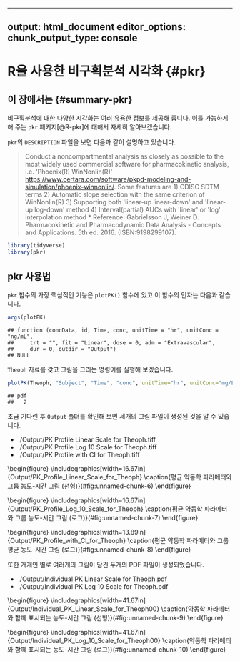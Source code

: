 
---
output: html_document
editor_options: 
  chunk_output_type: console
---

# R을 사용한 비구획분석 시각화 {#pkr}

## 이 장에서는 {#summary-pkr}

비구획분석에 대한 다양한 시각화는 여러 유용한 정보를 제공해 줍니다. 이를 가능하게 해 주는 `pkr` 패키지[@R-pkr]에 대해서  자세히 알아보겠습니다.

`pkr`의 `DESCRIPTION` 파일을 보면 다음과 같이 설명하고 있습니다.

> Conduct a noncompartmental analysis as closely as possible to the most widely used commercial software for pharmacokinetic analysis, i.e. 'Phoenix(R) WinNonlin(R)' <https://www.certara.com/software/pkpd-modeling-and-simulation/phoenix-winnonlin/>.
             Some features are
             1) CDISC SDTM terms
             2) Automatic slope selection with the same criterion of WinNonlin(R)
             3) Supporting both 'linear-up linear-down' and 'linear-up log-down' method
             4) Interval(partial) AUCs with 'linear' or 'log' interpolation method
             * Reference: Gabrielsson J, Weiner D. Pharmacokinetic and Pharmacodynamic Data Analysis - Concepts and Applications. 5th ed. 2016. (ISBN:9198299107).


```r
library(tidyverse)
library(pkr)
```

## pkr 사용법

`pkr` 함수의 가장 핵심적인 기능은 `plotPK()` 함수에 있고 이 함수의 인자는 다음과 같습니다.


```r
args(plotPK)
```

```
## function (concData, id, Time, conc, unitTime = "hr", unitConc = "ng/mL", 
##     trt = "", fit = "Linear", dose = 0, adm = "Extravascular", 
##     dur = 0, outdir = "Output") 
## NULL
```

`Theoph` 자료를 갖고 그림을 그리는 명령어를 실행해 보겠습니다.


```r
plotPK(Theoph, "Subject", "Time", "conc", unitTime="hr", unitConc="mg/L", dose=320)
```

```
## pdf 
##   2
```

조금 기다린 후 `Output` 폴더를 확인해 보면 세개의 그림 파일이 생성된 것을 알 수 있습니다.

- ./Output/PK Profile Linear Scale for Theoph.tiff
- ./Output/PK Profile Log 10 Scale for Theoph.tiff
- ./Output/PK Profile with CI for Theoph.tiff 



\begin{figure}
\includegraphics[width=16.67in]{Output/PK_Profile_Linear_Scale_for_Theoph} \caption{평균 약동학 파라메터와 그룹 농도-시간 그림 (선형)}(\#fig:unnamed-chunk-6)
\end{figure}

\begin{figure}
\includegraphics[width=16.67in]{Output/PK_Profile_Log_10_Scale_for_Theoph} \caption{평균 약동학 파라메터와 그룹 농도-시간 그림 (로그)}(\#fig:unnamed-chunk-7)
\end{figure}

\begin{figure}
\includegraphics[width=13.89in]{Output/PK_Profile_with_CI_for_Theoph} \caption{평균 약동학 파라메터와 그룹 평균 농도-시간 그림 (로그)}(\#fig:unnamed-chunk-8)
\end{figure}

또한 개개인 별로 여러개의 그림이 담긴 두개의 PDF 파일이 생성되었습니다.

- ./Output/Individual PK Linear Scale for Theoph.pdf
- ./Output/Individual PK Log 10 Scale for Theoph.pdf 


\begin{figure}
\includegraphics[width=41.67in]{Output/Individual_PK_Linear_Scale_for_Theoph00} \caption{약동학 파라메터와 함께 표시되는 농도-시간 그림 (선형)}(\#fig:unnamed-chunk-9)
\end{figure}

\begin{figure}
\includegraphics[width=41.67in]{Output/Individual_PK_Log_10_Scale_for_Theoph00} \caption{약동학 파라메터와 함께 표시되는 농도-시간 그림 (로그)}(\#fig:unnamed-chunk-10)
\end{figure}
